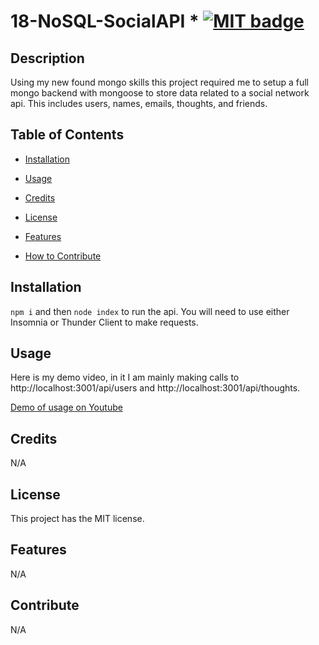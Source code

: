 # 18-NoSQL-SocialAPI * [![MIT badge](https://img.shields.io/badge/license-MIT-blue.svg "MIT badge")](https://choosealicense.com/licenses/mit/)

## Description

Using my new found mongo skills this project required me to setup a full mongo backend with mongoose to store data related to a social network api. This includes users, names, emails, thoughts, and friends.

## Table of Contents

* [Installation](#installation)

* [Usage](#usage)

* [Credits](#credits)

* [License](#license)

* [Features](#features)

* [How to Contribute](#contribute)

## Installation

`npm i` and then `node index` to run the api. You will need to use either Insomnia or Thunder Client to make requests.

## Usage

Here is my demo video, in it I am mainly making calls to http://localhost:3001/api/users and http://localhost:3001/api/thoughts.

[Demo of usage on Youtube](https://youtu.be/xYNdVIU07TE)

## Credits

N/A

## License

This project has the MIT license.

## Features

N/A

## Contribute

N/A
